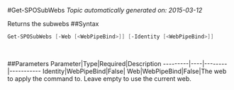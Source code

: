 #Get-SPOSubWebs
*Topic automatically generated on: 2015-03-12*

Returns the subwebs
##Syntax
```powershell
Get-SPOSubWebs [-Web [<WebPipeBind>]] [-Identity [<WebPipeBind>]]
```
&nbsp;

##Parameters
Parameter|Type|Required|Description
---------|----|--------|-----------
Identity|WebPipeBind|False|
Web|WebPipeBind|False|The web to apply the command to. Leave empty to use the current web.
